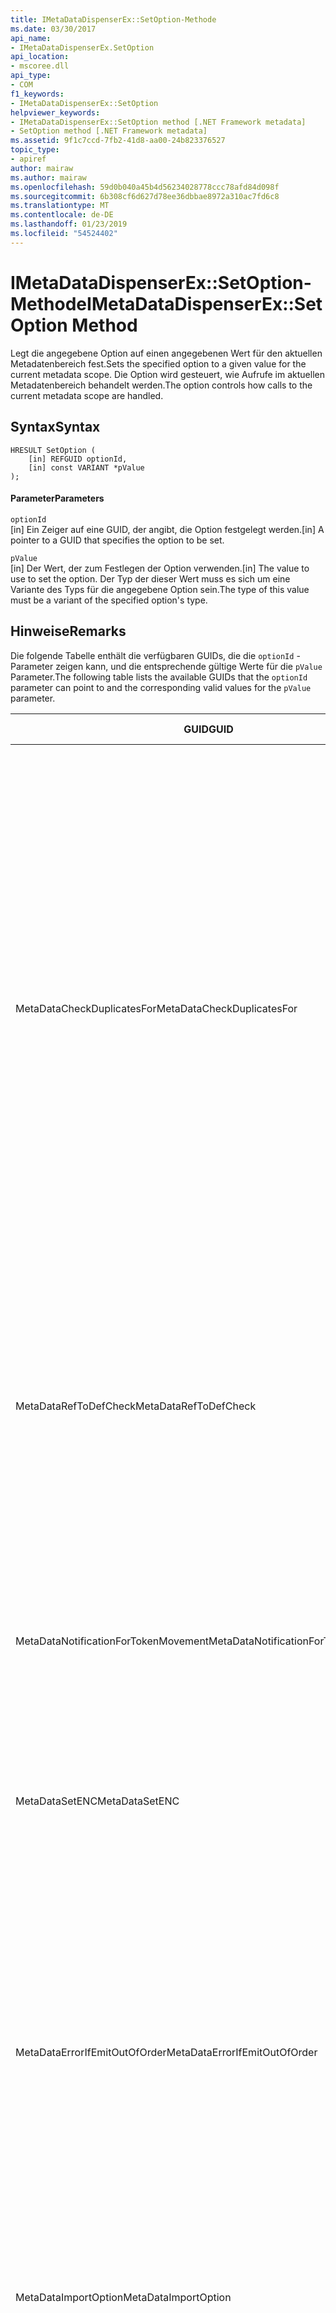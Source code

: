 ```yaml
---
title: IMetaDataDispenserEx::SetOption-Methode
ms.date: 03/30/2017
api_name:
- IMetaDataDispenserEx.SetOption
api_location:
- mscoree.dll
api_type:
- COM
f1_keywords:
- IMetaDataDispenserEx::SetOption
helpviewer_keywords:
- IMetaDataDispenserEx::SetOption method [.NET Framework metadata]
- SetOption method [.NET Framework metadata]
ms.assetid: 9f1c7ccd-7fb2-41d8-aa00-24b823376527
topic_type:
- apiref
author: mairaw
ms.author: mairaw
ms.openlocfilehash: 59d0b040a45b4d56234028778ccc78afd84d098f
ms.sourcegitcommit: 6b308cf6d627d78ee36dbbae8972a310ac7fd6c8
ms.translationtype: MT
ms.contentlocale: de-DE
ms.lasthandoff: 01/23/2019
ms.locfileid: "54524402"
---
```

# <a name="imetadatadispenserexsetoption-method"></a><span data-ttu-id="637fc-102">IMetaDataDispenserEx::SetOption-Methode</span><span class="sxs-lookup"><span data-stu-id="637fc-102">IMetaDataDispenserEx::SetOption Method</span></span>
<span data-ttu-id="637fc-103">Legt die angegebene Option auf einen angegebenen Wert für den aktuellen Metadatenbereich fest.</span><span class="sxs-lookup"><span data-stu-id="637fc-103">Sets the specified option to a given value for the current metadata scope.</span></span> <span data-ttu-id="637fc-104">Die Option wird gesteuert, wie Aufrufe im aktuellen Metadatenbereich behandelt werden.</span><span class="sxs-lookup"><span data-stu-id="637fc-104">The option controls how calls to the current metadata scope are handled.</span></span>  
  
## <a name="syntax"></a><span data-ttu-id="637fc-105">Syntax</span><span class="sxs-lookup"><span data-stu-id="637fc-105">Syntax</span></span>  
  
```  
HRESULT SetOption (  
    [in] REFGUID optionId,   
    [in] const VARIANT *pValue  
);  
```  
  
#### <a name="parameters"></a><span data-ttu-id="637fc-106">Parameter</span><span class="sxs-lookup"><span data-stu-id="637fc-106">Parameters</span></span>  
 `optionId`  
 <span data-ttu-id="637fc-107">[in] Ein Zeiger auf eine GUID, der angibt, die Option festgelegt werden.</span><span class="sxs-lookup"><span data-stu-id="637fc-107">[in] A pointer to a GUID that specifies the option to be set.</span></span>  
  
 `pValue`  
 <span data-ttu-id="637fc-108">[in] Der Wert, der zum Festlegen der Option verwenden.</span><span class="sxs-lookup"><span data-stu-id="637fc-108">[in] The value to use to set the option.</span></span> <span data-ttu-id="637fc-109">Der Typ der dieser Wert muss es sich um eine Variante des Typs für die angegebene Option sein.</span><span class="sxs-lookup"><span data-stu-id="637fc-109">The type of this value must be a variant of the specified option's type.</span></span>  
  
## <a name="remarks"></a><span data-ttu-id="637fc-110">Hinweise</span><span class="sxs-lookup"><span data-stu-id="637fc-110">Remarks</span></span>  
 <span data-ttu-id="637fc-111">Die folgende Tabelle enthält die verfügbaren GUIDs, die die `optionId` -Parameter zeigen kann, und die entsprechende gültige Werte für die `pValue` Parameter.</span><span class="sxs-lookup"><span data-stu-id="637fc-111">The following table lists the available GUIDs that the `optionId` parameter can point to and the corresponding valid values for the `pValue` parameter.</span></span>  
  
|<span data-ttu-id="637fc-112">GUID</span><span class="sxs-lookup"><span data-stu-id="637fc-112">GUID</span></span>|<span data-ttu-id="637fc-113">Beschreibung</span><span class="sxs-lookup"><span data-stu-id="637fc-113">Description</span></span>|<span data-ttu-id="637fc-114">`pValue` Parameter</span><span class="sxs-lookup"><span data-stu-id="637fc-114">`pValue` Parameter</span></span>|  
|----------|-----------------|------------------------|  
|<span data-ttu-id="637fc-115">MetaDataCheckDuplicatesFor</span><span class="sxs-lookup"><span data-stu-id="637fc-115">MetaDataCheckDuplicatesFor</span></span>|<span data-ttu-id="637fc-116">Steuert, welche Elemente auf Duplikate überprüft werden.</span><span class="sxs-lookup"><span data-stu-id="637fc-116">Controls which items are checked for duplicates.</span></span> <span data-ttu-id="637fc-117">Bei jedem Aufruf ein [IMetaDataEmit](../../../../docs/framework/unmanaged-api/metadata/imetadataemit-interface.md) -Methode, ein neues Element erstellt, kannst du die Methode zum Überprüfen, ob das Element im aktuellen Bereich bereits vorhanden ist.</span><span class="sxs-lookup"><span data-stu-id="637fc-117">Each time you call an [IMetaDataEmit](../../../../docs/framework/unmanaged-api/metadata/imetadataemit-interface.md) method that creates a new item, you can ask the method to check whether the item already exists in the current scope.</span></span> <span data-ttu-id="637fc-118">Beispielsweise sehen Sie sich das Vorhandensein des `mdMethodDef` Elemente; in diesem Fall beim Aufruf [IMetaDataEmit:: DefineMethod](../../../../docs/framework/unmanaged-api/metadata/imetadataemit-definemethod-method.md), überprüft er, dass die Methode im aktuellen Bereich nicht bereits vorhanden ist.</span><span class="sxs-lookup"><span data-stu-id="637fc-118">For example, you can check for the existence of `mdMethodDef` items; in this case, when you call [IMetaDataEmit::DefineMethod](../../../../docs/framework/unmanaged-api/metadata/imetadataemit-definemethod-method.md), it will check that the method does not already exist in the current scope.</span></span> <span data-ttu-id="637fc-119">Diese Überprüfung wird der Schlüssel, die eindeutig eine bestimmte Methode verwendet: übergeordneter Typ, Name und Signatur.</span><span class="sxs-lookup"><span data-stu-id="637fc-119">This check uses the key that uniquely identifies a given method: parent type, name, and signature.</span></span>|<span data-ttu-id="637fc-120">Muss eine Variante des Typs UI4 sein und darf eine Kombination der Werte von der [CorCheckDuplicatesFor](../../../../docs/framework/unmanaged-api/metadata/corcheckduplicatesfor-enumeration.md) Enumeration.</span><span class="sxs-lookup"><span data-stu-id="637fc-120">Must be a variant of type UI4, and must contain a combination of the values of the [CorCheckDuplicatesFor](../../../../docs/framework/unmanaged-api/metadata/corcheckduplicatesfor-enumeration.md) enumeration.</span></span>|  
|<span data-ttu-id="637fc-121">MetaDataRefToDefCheck</span><span class="sxs-lookup"><span data-stu-id="637fc-121">MetaDataRefToDefCheck</span></span>|<span data-ttu-id="637fc-122">Steuert, die welche Elemente auf die verwiesen wird, werden in Definitionen konvertiert.</span><span class="sxs-lookup"><span data-stu-id="637fc-122">Controls which referenced items are converted to definitions.</span></span> <span data-ttu-id="637fc-123">Standardmäßig werden die Metadaten-Engine den Code optimieren, indem Sie ein Elements auf die verwiesen wird, der Definition konvertieren, wenn das referenzierte Element tatsächlich im aktuellen Bereich definiert ist.</span><span class="sxs-lookup"><span data-stu-id="637fc-123">By default, the metadata engine will optimize the code by converting a referenced item to its definition if the referenced item is actually defined in the current scope.</span></span>|<span data-ttu-id="637fc-124">Muss eine Variante des Typs UI4 sein und darf eine Kombination der Werte von der [CorRefToDefCheck](../../../../docs/framework/unmanaged-api/metadata/correftodefcheck-enumeration.md) Enumeration.</span><span class="sxs-lookup"><span data-stu-id="637fc-124">Must be a variant of type UI4, and must contain a combination of the values of the [CorRefToDefCheck](../../../../docs/framework/unmanaged-api/metadata/correftodefcheck-enumeration.md) enumeration.</span></span>|  
|<span data-ttu-id="637fc-125">MetaDataNotificationForTokenMovement</span><span class="sxs-lookup"><span data-stu-id="637fc-125">MetaDataNotificationForTokenMovement</span></span>|<span data-ttu-id="637fc-126">Steuerelemente, die die Token zugeordnet, die während eines Merge Metadaten auftreten Rückrufe zu generieren.</span><span class="sxs-lookup"><span data-stu-id="637fc-126">Controls which token remaps occurring during a metadata merge generate callbacks.</span></span> <span data-ttu-id="637fc-127">Verwenden der [IMetaDataEmit:: SetHandler](../../../../docs/framework/unmanaged-api/metadata/imetadataemit-sethandler-method.md) Methode zum Einrichten Ihrer [IMapToken](../../../../docs/framework/unmanaged-api/metadata/imaptoken-interface.md) Schnittstelle.</span><span class="sxs-lookup"><span data-stu-id="637fc-127">Use the [IMetaDataEmit::SetHandler](../../../../docs/framework/unmanaged-api/metadata/imetadataemit-sethandler-method.md) method to establish your [IMapToken](../../../../docs/framework/unmanaged-api/metadata/imaptoken-interface.md) interface.</span></span>|<span data-ttu-id="637fc-128">Muss eine Variante des Typs UI4 sein und darf eine Kombination der Werte von der [CorNotificationForTokenMovement](../../../../docs/framework/unmanaged-api/metadata/cornotificationfortokenmovement-enumeration.md) Enumeration.</span><span class="sxs-lookup"><span data-stu-id="637fc-128">Must be a variant of type UI4, and must contain a combination of the values of the [CorNotificationForTokenMovement](../../../../docs/framework/unmanaged-api/metadata/cornotificationfortokenmovement-enumeration.md) enumeration.</span></span>|  
|<span data-ttu-id="637fc-129">MetaDataSetENC</span><span class="sxs-lookup"><span data-stu-id="637fc-129">MetaDataSetENC</span></span>|<span data-ttu-id="637fc-130">Steuert das Verhalten von bearbeiten und Fortfahren "(ENC).</span><span class="sxs-lookup"><span data-stu-id="637fc-130">Controls the behavior of edit-and-continue (ENC).</span></span> <span data-ttu-id="637fc-131">Nur einen Modus Verhalten kann zu einem Zeitpunkt festgelegt werden.</span><span class="sxs-lookup"><span data-stu-id="637fc-131">Only one mode of behavior can be set at a time.</span></span>|<span data-ttu-id="637fc-132">Eine Variante des Typs UI4 sein muss, und der Wert darf die [CorSetENC](../../../../docs/framework/unmanaged-api/metadata/corsetenc-enumeration.md) Enumeration.</span><span class="sxs-lookup"><span data-stu-id="637fc-132">Must be a variant of type UI4, and must contain a value of the [CorSetENC](../../../../docs/framework/unmanaged-api/metadata/corsetenc-enumeration.md) enumeration.</span></span> <span data-ttu-id="637fc-133">Der Wert ist eine Bitmaske.</span><span class="sxs-lookup"><span data-stu-id="637fc-133">The value is not a bitmask.</span></span>|  
|<span data-ttu-id="637fc-134">MetaDataErrorIfEmitOutOfOrder</span><span class="sxs-lookup"><span data-stu-id="637fc-134">MetaDataErrorIfEmitOutOfOrder</span></span>|<span data-ttu-id="637fc-135">Steuert, welche Fehler ausgegeben,-Out-of-Order Rückrufe generieren.</span><span class="sxs-lookup"><span data-stu-id="637fc-135">Controls which emitted-out-of-order errors generate callbacks.</span></span> <span data-ttu-id="637fc-136">Ausgeben von Metadaten, die außerhalb der Reihenfolge ist nicht schwerwiegend. Wenn Sie Metadaten in eine Bestellung, die vom Metadatenmodul bevorzugt wird auszugeben, die Metadaten ist kompakter und aus diesem Grund kann eine effizientere durchsucht.</span><span class="sxs-lookup"><span data-stu-id="637fc-136">Emitting metadata out of order is not fatal; however, if you emit metadata in an order that is favored by the metadata engine, the metadata is more compact and therefore can be more efficiently searched.</span></span> <span data-ttu-id="637fc-137">Verwenden der `IMetaDataEmit::SetHandler` Methode zum Einrichten Ihrer [IMetaDataError](../../../../docs/framework/unmanaged-api/metadata/imetadataerror-interface.md) Schnittstelle.</span><span class="sxs-lookup"><span data-stu-id="637fc-137">Use the `IMetaDataEmit::SetHandler` method to establish your [IMetaDataError](../../../../docs/framework/unmanaged-api/metadata/imetadataerror-interface.md) interface.</span></span>|<span data-ttu-id="637fc-138">Muss eine Variante des Typs UI4 sein und darf eine Kombination der Werte von der [CorErrorIfEmitOutOfOrder](../../../../docs/framework/unmanaged-api/metadata/corerrorifemitoutoforder-enumeration.md) Enumeration.</span><span class="sxs-lookup"><span data-stu-id="637fc-138">Must be a variant of type UI4, and must contain a combination of the values of the [CorErrorIfEmitOutOfOrder](../../../../docs/framework/unmanaged-api/metadata/corerrorifemitoutoforder-enumeration.md) enumeration.</span></span>|  
|<span data-ttu-id="637fc-139">MetaDataImportOption</span><span class="sxs-lookup"><span data-stu-id="637fc-139">MetaDataImportOption</span></span>|<span data-ttu-id="637fc-140">Steuert, welche Arten von Elementen, die während eines ENC gelöscht wurden, die von einem Enumerator abgerufen werden.</span><span class="sxs-lookup"><span data-stu-id="637fc-140">Controls which kinds of items that were deleted during an ENC are retrieved by an enumerator.</span></span>|<span data-ttu-id="637fc-141">Muss eine Variante des Typs UI4 sein und darf eine Kombination der Werte von der [CorImportOptions-Enumeration](../../../../docs/framework/unmanaged-api/metadata/corimportoptions-enumeration.md) Enumeration.</span><span class="sxs-lookup"><span data-stu-id="637fc-141">Must be a variant of type UI4, and must contain a combination of the values of the [CorImportOptions Enumeration](../../../../docs/framework/unmanaged-api/metadata/corimportoptions-enumeration.md) enumeration.</span></span>|  
|<span data-ttu-id="637fc-142">MetaDataThreadSafetyOptions</span><span class="sxs-lookup"><span data-stu-id="637fc-142">MetaDataThreadSafetyOptions</span></span>|<span data-ttu-id="637fc-143">Steuert, ob die Metadaten-Engine Reader-/Writer-sperren, wodurch die Threadsicherheit sichergestellt erhält.</span><span class="sxs-lookup"><span data-stu-id="637fc-143">Controls whether the metadata engine obtains reader/writer locks, thereby ensuring thread safety.</span></span> <span data-ttu-id="637fc-144">Standardmäßig nimmt die Engine an, dass der Zugriff durch den Aufrufer Singlethread ist, damit keine Sperren abgerufen werden.</span><span class="sxs-lookup"><span data-stu-id="637fc-144">By default, the engine assumes that access is single-threaded by the caller, so no locks are obtained.</span></span> <span data-ttu-id="637fc-145">Clients sind verantwortlich für die ordnungsgemäße Synchronisierung warten, wenn Sie die Metadaten-API verwenden.</span><span class="sxs-lookup"><span data-stu-id="637fc-145">Clients are responsible for maintaining proper thread synchronization when using the metadata API.</span></span>|<span data-ttu-id="637fc-146">Eine Variante des Typs UI4 sein muss, und der Wert darf die [CorThreadSafetyOptions](../../../../docs/framework/unmanaged-api/metadata/corthreadsafetyoptions-enumeration.md) Enumeration.</span><span class="sxs-lookup"><span data-stu-id="637fc-146">Must be a variant of type UI4, and must contain a value of the [CorThreadSafetyOptions](../../../../docs/framework/unmanaged-api/metadata/corthreadsafetyoptions-enumeration.md) enumeration.</span></span> <span data-ttu-id="637fc-147">Der Wert ist eine Bitmaske.</span><span class="sxs-lookup"><span data-stu-id="637fc-147">The value is not a bitmask.</span></span>|  
|<span data-ttu-id="637fc-148">MetaDataGenerateTCEAdapters</span><span class="sxs-lookup"><span data-stu-id="637fc-148">MetaDataGenerateTCEAdapters</span></span>|<span data-ttu-id="637fc-149">Steuert, ob die Verarbeitung eng gekoppelter Ereignis (vorverarbeitung des TCE)-Adapter für COM-Verbindungspunktcontainer Type Library Importer-Tool generiert werden sollen.</span><span class="sxs-lookup"><span data-stu-id="637fc-149">Controls whether the type library importer should generate the tightly coupled event (TCE) adapters for COM connection point containers.</span></span>|<span data-ttu-id="637fc-150">Eine Variante des Typs "bool" muss sein.</span><span class="sxs-lookup"><span data-stu-id="637fc-150">Must be a variant of type BOOL.</span></span> <span data-ttu-id="637fc-151">Wenn `pValue` nastaven NA hodnotu `true`, Type Library Importer-Tool generiert die vorverarbeitung des TCE-Adapter.</span><span class="sxs-lookup"><span data-stu-id="637fc-151">If `pValue` is set to `true`, the type library importer generates the TCE adapters.</span></span>|  
|<span data-ttu-id="637fc-152">MetaDataTypeLibImportNamespace</span><span class="sxs-lookup"><span data-stu-id="637fc-152">MetaDataTypeLibImportNamespace</span></span>|<span data-ttu-id="637fc-153">Gibt einen nicht standardmäßigen Namespace für die Typbibliothek, die importiert wird.</span><span class="sxs-lookup"><span data-stu-id="637fc-153">Specifies a non-default namespace for the type library that is being imported.</span></span>|<span data-ttu-id="637fc-154">Entweder einen null-Wert oder eine Variante des Typs BSTR muss sein.</span><span class="sxs-lookup"><span data-stu-id="637fc-154">Must be either a null value or a variant of type BSTR.</span></span> <span data-ttu-id="637fc-155">Wenn `pValue` ist ein null-Wert, der aktuelle Namespace ist auf null festgelegt; andernfalls ist der aktuelle Namespace festgelegt, die Zeichenfolge, die in den BSTR Typ Variante gespeichert wird.</span><span class="sxs-lookup"><span data-stu-id="637fc-155">If `pValue` is a null value, the current namespace is set to null; otherwise, the current namespace is set to the string that is held in the variant's BSTR type.</span></span>|  
|<span data-ttu-id="637fc-156">MetaDataLinkerOptions</span><span class="sxs-lookup"><span data-stu-id="637fc-156">MetaDataLinkerOptions</span></span>|<span data-ttu-id="637fc-157">Steuert, ob der Linker eine Assembly oder eine .NET Framework-Modul-Datei generieren soll.</span><span class="sxs-lookup"><span data-stu-id="637fc-157">Controls whether the linker should generate an assembly or a .NET Framework module file.</span></span>|<span data-ttu-id="637fc-158">Muss eine Variante des Typs UI4 sein und darf eine Kombination der Werte von der [CorLinkerOptions](../../../../docs/framework/unmanaged-api/metadata/corlinkeroptions-enumeration.md) Enumeration.</span><span class="sxs-lookup"><span data-stu-id="637fc-158">Must be a variant of type UI4, and must contain a combination of the values of the [CorLinkerOptions](../../../../docs/framework/unmanaged-api/metadata/corlinkeroptions-enumeration.md) enumeration.</span></span>|  
|<span data-ttu-id="637fc-159">MetaDataRuntimeVersion</span><span class="sxs-lookup"><span data-stu-id="637fc-159">MetaDataRuntimeVersion</span></span>|<span data-ttu-id="637fc-160">Gibt die Version der common Language Runtime, die mit der dieses Image erstellt wurde.</span><span class="sxs-lookup"><span data-stu-id="637fc-160">Specifies the version of the common language runtime against which this image was built.</span></span> <span data-ttu-id="637fc-161">Die Version wird als eine Zeichenfolge, z. B. "Version"1.0.3705 gespeichert.</span><span class="sxs-lookup"><span data-stu-id="637fc-161">The version is stored as a string, such as "v1.0.3705".</span></span>|<span data-ttu-id="637fc-162">Hierbei muss es sich um einen null-Wert, den Wert VT_EMPTY oder eine Variante des Typs BSTR sein.</span><span class="sxs-lookup"><span data-stu-id="637fc-162">Must be a null value, a VT_EMPTY value, or a variant of type BSTR.</span></span> <span data-ttu-id="637fc-163">Wenn `pValue` ist null, die Runtime-Version festgelegt ist auf Null.</span><span class="sxs-lookup"><span data-stu-id="637fc-163">If `pValue` is null, the runtime version is set to null.</span></span> <span data-ttu-id="637fc-164">Wenn `pValue` VT_EMPTY ist, die Version wird festgelegt, um einen Standardwert, der von der Version von Mscorwks.dll gezogen wird, innerhalb dessen die Metadatencode ausgeführt wird.</span><span class="sxs-lookup"><span data-stu-id="637fc-164">If `pValue` is VT_EMPTY, the version is set to a default value, which is drawn from the version of Mscorwks.dll within which the metadata code is running.</span></span> <span data-ttu-id="637fc-165">Andernfalls, ist die Runtime-Version auf die Zeichenfolge festgelegt, die in den BSTR Typ Variante gespeichert wird.</span><span class="sxs-lookup"><span data-stu-id="637fc-165">Otherwise, the runtime version is set to the string that is held in the variant's BSTR type.</span></span>|  
|<span data-ttu-id="637fc-166">MetaDataMergerOptions</span><span class="sxs-lookup"><span data-stu-id="637fc-166">MetaDataMergerOptions</span></span>|<span data-ttu-id="637fc-167">Gibt Optionen für das Zusammenführen der Metadaten.</span><span class="sxs-lookup"><span data-stu-id="637fc-167">Specifies options for merging metadata.</span></span>|<span data-ttu-id="637fc-168">Muss eine Variante des Typs UI4 sein und darf eine Kombination der Werte von der `MergeFlags` -Enumeration, die in der Datei "CorHdr.h" beschrieben wird.</span><span class="sxs-lookup"><span data-stu-id="637fc-168">Must be a variant of type UI4, and must contain a combination of the values of the `MergeFlags` enumeration, which is described in the CorHdr.h file.</span></span>|  
|<span data-ttu-id="637fc-169">MetaDataPreserveLocalRefs</span><span class="sxs-lookup"><span data-stu-id="637fc-169">MetaDataPreserveLocalRefs</span></span>|<span data-ttu-id="637fc-170">Deaktiviert die Optimierung von lokalen Verweisen in Definitionen.</span><span class="sxs-lookup"><span data-stu-id="637fc-170">Disables optimizing local references into definitions.</span></span>|<span data-ttu-id="637fc-171">Muss enthalten eine Kombination der Werte von der [CorLocalRefPreservation](../../../../docs/framework/unmanaged-api/metadata/corlocalrefpreservation-enumeration.md) Enumeration.</span><span class="sxs-lookup"><span data-stu-id="637fc-171">Must contain a combination of the values of the [CorLocalRefPreservation](../../../../docs/framework/unmanaged-api/metadata/corlocalrefpreservation-enumeration.md) enumeration.</span></span>|  
  
## <a name="requirements"></a><span data-ttu-id="637fc-172">Anforderungen</span><span class="sxs-lookup"><span data-stu-id="637fc-172">Requirements</span></span>  
 <span data-ttu-id="637fc-173">**Plattform:** Weitere Informationen finden Sie unter [Systemanforderungen](../../../../docs/framework/get-started/system-requirements.md).</span><span class="sxs-lookup"><span data-stu-id="637fc-173">**Platform:** See [System Requirements](../../../../docs/framework/get-started/system-requirements.md).</span></span>  
  
 <span data-ttu-id="637fc-174">**Header:** Cor.h</span><span class="sxs-lookup"><span data-stu-id="637fc-174">**Header:** Cor.h</span></span>  
  
 <span data-ttu-id="637fc-175">**Bibliothek:** Als Ressource in MsCorEE.dll verwendet</span><span class="sxs-lookup"><span data-stu-id="637fc-175">**Library:** Used as a resource in MsCorEE.dll</span></span>  
  
 <span data-ttu-id="637fc-176">**.NET Framework-Versionen:** [!INCLUDE[net_current_v10plus](../../../../includes/net-current-v10plus-md.md)]</span><span class="sxs-lookup"><span data-stu-id="637fc-176">**.NET Framework Versions:** [!INCLUDE[net_current_v10plus](../../../../includes/net-current-v10plus-md.md)]</span></span>  
  
## <a name="see-also"></a><span data-ttu-id="637fc-177">Siehe auch</span><span class="sxs-lookup"><span data-stu-id="637fc-177">See also</span></span>
- [<span data-ttu-id="637fc-178">IMetaDataDispenserEx-Schnittstelle</span><span class="sxs-lookup"><span data-stu-id="637fc-178">IMetaDataDispenserEx Interface</span></span>](../../../../docs/framework/unmanaged-api/metadata/imetadatadispenserex-interface.md)
- [<span data-ttu-id="637fc-179">IMetaDataDispenser-Schnittstelle</span><span class="sxs-lookup"><span data-stu-id="637fc-179">IMetaDataDispenser Interface</span></span>](../../../../docs/framework/unmanaged-api/metadata/imetadatadispenser-interface.md)
